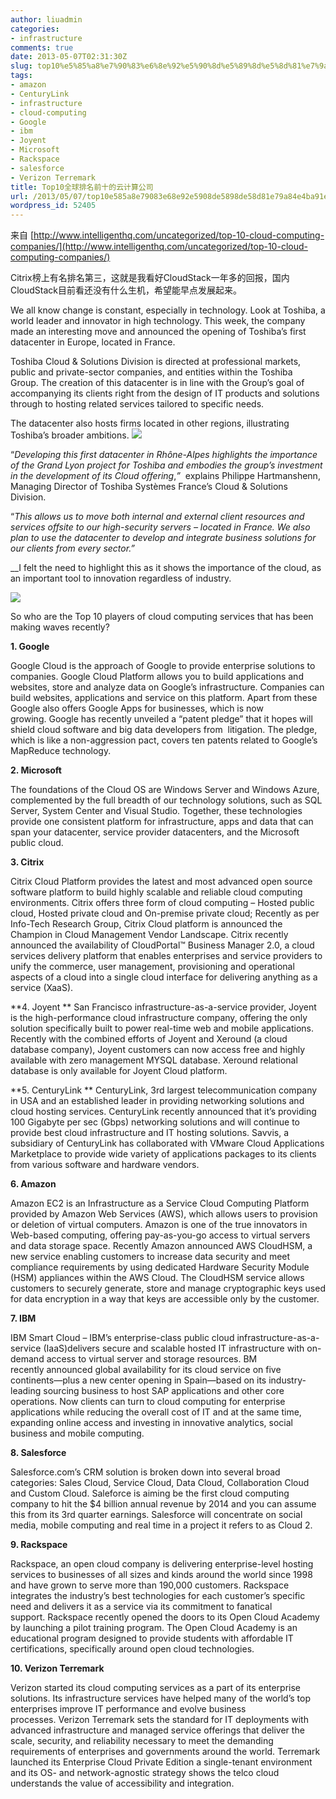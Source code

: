 ```yaml
---
author: liuadmin
categories:
- infrastructure
comments: true
date: 2013-05-07T02:31:30Z
slug: top10%e5%85%a8%e7%90%83%e6%8e%92%e5%90%8d%e5%89%8d%e5%8d%81%e7%9a%84%e4%ba%91%e8%ae%a1%e7%ae%97%e5%85%ac%e5%8f%b8
tags:
- amazon
- CenturyLink
- infrastructure
- cloud-computing
- Google
- ibm
- Joyent
- Microsoft
- Rackspace
- salesforce
- Verizon Terremark
title: Top10全球排名前十的云计算公司
url: /2013/05/07/top10e585a8e79083e68e92e5908de5898de58d81e79a84e4ba91e8aea1e7ae97e585ace58fb8/
wordpress_id: 52405
---
```


来自 [http://www.intelligenthq.com/uncategorized/top-10-cloud-computing-companies/](http://www.intelligenthq.com/uncategorized/top-10-cloud-computing-companies/)

Citrix榜上有名排名第三，这就是我看好CloudStack一年多的回报，国内CloudStack目前看还没有什么生机，希望能早点发展起来。

We all know change is constant, especially in technology. Look at Toshiba, a world leader and innovator in high technology. This week, the company made an interesting move and announced the opening of Toshiba’s first datacenter in Europe, located in France.

Toshiba Cloud & Solutions Division is directed at professional markets, public and private-sector companies, and entities within the Toshiba Group. The creation of this datacenter is in line with the Group’s goal of accompanying its clients right from the design of IT products and solutions through to hosting related services tailored to specific needs.

The datacenter also hosts firms located in other regions, illustrating Toshiba’s broader ambitions. [![](http://www.intelligenthq.com/wp-content/uploads/2012/10/Cloud-Computing-180x110.jpg)](http://www.intelligenthq.com/wp-content/uploads/2012/10/Cloud-Computing.jpeg)

“_Developing this first datacenter in Rhône-Alpes highlights the importance of the Grand Lyon project for Toshiba and embodies the group’s investment in the development of its Cloud offering_,_”_  explains Philippe Hartmanshenn, Managing Director of Toshiba Systèmes France’s Cloud & Solutions Division.

“_This allows us to move both internal and external client resources and services offsite to our high-security servers – located in France. We also plan to use the datacenter to develop and integrate business solutions for our clients from every sector.”_

__I felt the need to highlight this as it shows the importance of the cloud, as an important tool to innovation regardless of industry.

[![](http://www.intelligenthq.com/wp-content/uploads/2013/03/BeFunky_CloudComputingImage.jpg.jpg)](http://www.intelligenthq.com/wp-content/uploads/2013/03/BeFunky_CloudComputingImage.jpg.jpg)

So who are the Top 10 players of cloud computing services that has been making waves recently?

**1. Google**


Google Cloud is the approach of Google to provide enterprise solutions to companies. Google Cloud Platform allows you to build applications and websites, store and analyze data on Google’s infrastructure. Companies can build websites, applications and service on this platform. Apart from these Google also offers Google Apps for businesses, which is now growing. Google has recently unveiled a “patent pledge” that it hopes will shield cloud software and big data developers from  litigation. The pledge, which is like a non-aggression pact, covers ten patents related to Google’s MapReduce technology.


**2. Microsoft**

The foundations of the Cloud OS are Windows Server and Windows Azure, complemented by the full breadth of our technology solutions, such as SQL Server, System Center and Visual Studio. Together, these technologies provide one consistent platform for infrastructure, apps and data that can span your datacenter, service provider datacenters, and the Microsoft public cloud.

**3. Citrix**

Citrix Cloud Platform provides the latest and most advanced open source software platform to build highly scalable and reliable cloud computing environments. Citrix offers three form of cloud computing – Hosted public cloud, Hosted private cloud and On-premise private cloud; Recently as per Info-Tech Research Group, Citrix Cloud platform is announced the Champion in Cloud Management Vendor Landscape. Citrix recently announced the availability of CloudPortal™ Business Manager 2.0, a cloud services delivery platform that enables enterprises and service providers to unify the commerce, user management, provisioning and operational aspects of a cloud into a single cloud interface for delivering anything as a service (XaaS).

**4. Joyent
**
San Francisco infrastructure-as-a-service provider, Joyent is the high-performance cloud infrastructure company, offering the only solution specifically built to power real-time web and mobile applications. Recently with the combined efforts of Joyent and Xeround (a cloud database company), Joyent customers can now access free and highly available with zero management MYSQL database. Xeround relational database is only available for Joyent Cloud platform.

**5. CenturyLink
**
CenturyLink, 3rd largest telecommunication company in USA and an established leader in providing networking solutions and cloud hosting services. CenturyLink recently announced that it’s providing 100 Gigabyte per sec (Gbps) networking solutions and will continue to provide best cloud infrastructure and IT hosting solutions. Savvis, a subsidiary of CenturyLink has collaborated with VMware Cloud Applications Marketplace to provide wide variety of applications packages to its clients from various software and hardware vendors.

**6. Amazon**

Amazon EC2 is an Infrastructure as a Service Cloud Computing Platform provided by Amazon Web Services (AWS), which allows users to provision or deletion of virtual computers. Amazon is one of the true innovators in Web-based computing, offering pay-as-you-go access to virtual servers and data storage space. Recently Amazon announced AWS CloudHSM, a new service enabling customers to increase data security and meet compliance requirements by using dedicated Hardware Security Module (HSM) appliances within the AWS Cloud. The CloudHSM service allows customers to securely generate, store and manage cryptographic keys used for data encryption in a way that keys are accessible only by the customer.

**7. IBM**

IBM Smart Cloud – IBM’s enterprise-class public cloud infrastructure-as-a-service (IaaS)delivers secure and scalable hosted IT infrastructure with on-demand access to virtual server and storage resources. BM recently announced global availability for its cloud service on five continents—plus a new center opening in Spain—based on its industry-leading sourcing business to host SAP applications and other core operations. Now clients can turn to cloud computing for enterprise applications while reducing the overall cost of IT and at the same time, expanding online access and investing in innovative analytics, social business and mobile computing.

**8. Salesforce**

Salesforce.com’s CRM solution is broken down into several broad categories: Sales Cloud, Service Cloud, Data Cloud, Collaboration Cloud and Custom Cloud. Saleforce is aiming be the first cloud computing company to hit the $4 billion annual revenue by 2014 and you can assume this from its 3rd quarter earnings. Salesforce will concentrate on social media, mobile computing and real time in a project it refers to as Cloud 2.

**9. Rackspace**

Rackspace, an open cloud company is delivering enterprise-level hosting services to businesses of all sizes and kinds around the world since 1998 and have grown to serve more than 190,000 customers. Rackspace integrates the industry’s best technologies for each customer’s specific need and delivers it as a service via its commitment to fanatical support. Rackspace recently opened the doors to its Open Cloud Academy by launching a pilot training program. The Open Cloud Academy is an educational program designed to provide students with affordable IT certifications, specifically around open cloud technologies.

**10. Verizon Terremark**

Verizon started its cloud computing services as a part of its enterprise solutions. Its infrastructure services have helped many of the world’s top enterprises improve IT performance and evolve business processes. Verizon Terremark sets the standard for IT deployments with advanced infrastructure and managed service offerings that deliver the scale, security, and reliability necessary to meet the demanding requirements of enterprises and governments around the world. Terremark launched its Enterprise Cloud Private Edition a single-tenant environment and its OS- and network-agnostic strategy shows the telco cloud understands the value of accessibility and integration.
